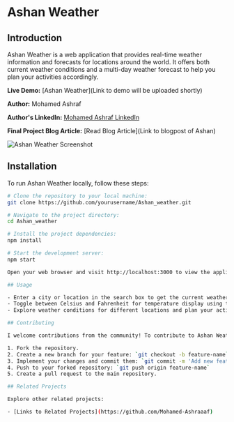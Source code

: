 # Ashan Weather

## Introduction

Ashan Weather is a web application that provides real-time weather information and forecasts for locations around the world. It offers both current weather conditions and a multi-day weather forecast to help you plan your activities accordingly.

**Live Demo:** [Ashan Weather](Link to demo will be uploaded shortly)

**Author:** Mohamed Ashraf

**Author's LinkedIn:** [Mohamed Ashraf LinkedIn](www.linkedin.com/in/mohamed-ashraaaf)

**Final Project Blog Article:** [Read Blog Article](Link to blogpost of Ashan)

![Ashan Weather Screenshot](https://i.ibb.co/MRVNSDY/Capture.png)

## Installation

To run Ashan Weather locally, follow these steps:

```bash
# Clone the repository to your local machine:
git clone https://github.com/yourusername/Ashan_weather.git

# Navigate to the project directory:
cd Ashan_weather

# Install the project dependencies:
npm install

# Start the development server:
npm start

Open your web browser and visit http://localhost:3000 to view the application.

## Usage

- Enter a city or location in the search box to get the current weather and forecast.
- Toggle between Celsius and Fahrenheit for temperature display using the buttons.
- Explore weather conditions for different locations and plan your activities accordingly.

## Contributing

I welcome contributions from the community! To contribute to Ashan Weather, please follow these guidelines:

1. Fork the repository.
2. Create a new branch for your feature: `git checkout -b feature-name`
3. Implement your changes and commit them: `git commit -m 'Add new feature'`
4. Push to your forked repository: `git push origin feature-name`
5. Create a pull request to the main repository.

## Related Projects

Explore other related projects:

- [Links to Related Projects](https://github.com/Mohamed-Ashraaaf)
